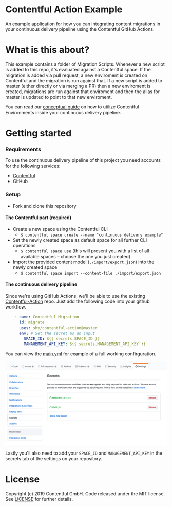 Contentful Action Example
=====

An example application for how you can integrating content migrations in your continuous delivery pipeline using the Contentful GitHub Actions.

What is this about?
=====

This example contains a folder of Migration Scripts. Whenever a new script is added to this repo, it's evaluated against a Contentful space. If the migration is added via pull request, a new enviroment is created on Contentful and the migration is run against that. If a new script is added to master (either directly or via merging a PR) then a new enviroment is created, migrations are run against that enviroment and then the alias for master is updated to point to that new enviroment.

You can read our [conceptual guide](https://www.contentful.com/developers/docs/concepts/deployment-pipeline/) on how to utilize Contentful Environments inside your continuous delivery pipeline.

Getting started
=====

### Requirements

To use the continuous delivery pipeline of this project you need accounts for the following services:

- [Contentful](https://www.contentful.com)
- GitHub

### Setup

* Fork and clone this repository

#### The Contentful part (required)

* Create a new space using the Contentful CLI
  * `$ contentful space create --name "continuous delivery example"`
* Set the newly created space as default space for all further CLI operations
  * `$ contentful space use` (this will present you with a list of all available spaces – choose the one you just created)
* Import the provided content model (`./import/export.json`) into the newly created space
  * `$ contentful space import --content-file ./import/export.json`

#### The continuous delivery pipeline

Since we're using GitHub Actions, we'll be able to use the existing [Contentful-Action]() repo. Just add the following code into your github workflow.

```yml
    - name: Contentful Migration
      id: migrate
      uses: shy/contentful-action@master
      env: # Set the secret as an input
        SPACE_ID: ${{ secrets.SPACE_ID }}
        MANAGEMENT_API_KEY: ${{ secrets.MANAGEMENT_API_KEY }}
```
You can view the [main.yml](.github/workflows/main.yml) for example of a full working confirguration.

![Screenshot of GitHub Secret Panel](images/Secrets.png)

Lastly you'll also need to add your `SPACE_ID` and `MANAGEMENT_API_KEY` in the secrets tab of the settings on your repository.

License
=======

Copyright (c) 2019 Contentful GmbH. Code released under the MIT license. See [LICENSE](LICENSE) for further details.
